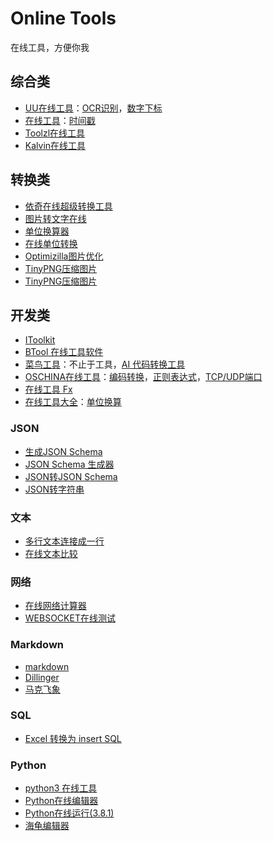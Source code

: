 # Online Tools

在线工具，方便你我

## 综合类
- [UU在线工具](https://uutool.cn/)：[OCR识别](https://uutool.cn/ocr/)，[数字下标](https://uutool.cn/number-sub/)
- [在线工具](https://tool.lu/)：[时间戳](https://tool.lu/timestamp/)
- [Toolzl在线工具](https://www.toolzl.com/)
- [Kalvin在线工具](https://tools.kalvinbg.cn/)

## 转换类
- [依奇在线超级转换工具](https://www.wdku.net/)
- [图片转文字在线](https://web.baimiaoapp.com/)
- [单位换算器](https://cn.unitconverter.cc/)
- [在线单位转换](https://www.convertworld.com/zh-hans/)
- [Optimizilla图片优化](https://imagecompressor.com/)
- [TinyPNG压缩图片](https://tinypng.com/)
- [TinyPNG压缩图片](https://tinify.cn/)

## 开发类
- [IToolkit](https://itoolkit.co/zh)
- [BTool 在线工具软件](https://www.btool.cn/)
- [菜鸟工具](https://www.jyshare.com/)：不止于工具，[AI 代码转换工具](https://www.jyshare.com/front-end/9580/)
- [OSCHINA在线工具](https://tool.oschina.net/)：[编码转换](https://tool.oschina.net/encode?type=4)，[正则表达式](https://tool.oschina.net/regex)，[TCP/UDP端口](https://tool.oschina.net/commons?type=7)
- [在线工具 Fx](https://tool.fiaox.com/)
- [在线工具大全](https://www.lddgo.net/index)：[单位换算](https://www.lddgo.net/convert/unitconvert)

### JSON
- [生成JSON Schema](https://www.lddgo.net/string/generate-json-schema)
- [JSON Schema 生成器](https://products.aspose.app/cells/zh/tools/json-to-schema)
- [JSON转JSON Schema](https://edgeone.ai/zh/tools/json-to-schema)
- [JSON转字符串](https://edgeone.ai/zh/tools/json-to-string)

### 文本
- [多行文本连接成一行](https://www.lddgo.net/string/line-reduce)
- [在线文本比较](https://www.lddgo.net/string/text-compare)

### 网络
- [在线网络计算器](https://www.sojson.com/convert/subnetmask.html)
- [WEBSOCKET在线测试](https://www.lddgo.net/network/websocket)

### Markdown
- [markdown](https://markdown.com.cn/editor/)
- [Dillinger](https://dillinger.io/)
- [马克飞象](https://maxiang.io/)

### SQL
- [Excel 转换为 insert SQL](https://tableconvert.com/zh-cn/excel-to-sql)

### Python
- [python3 在线工具](https://www.w3cschool.cn/tryrun/runcode?lang=python3)
- [Python在线编辑器](https://lwebapp.com/zh/python-playground)
- [Python在线运行(3.8.1)](https://www.bejson.com/runcode/python3/)
- [海龟编辑器](https://turtle.codemao.cn/editor/python_web/)